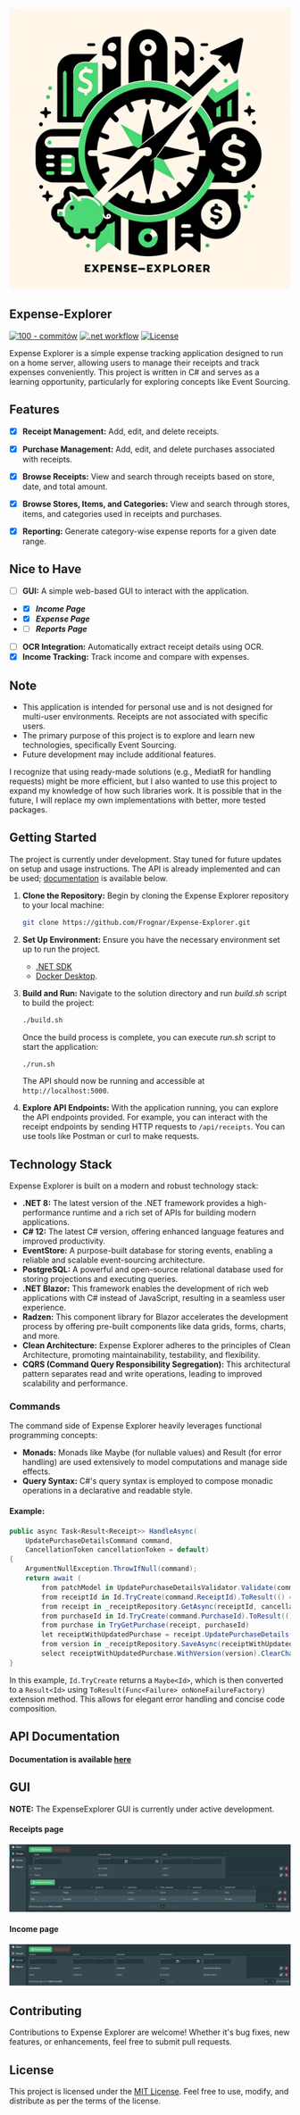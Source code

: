 <p align="center">
    <img alt="Expense-Explorer-Logo" src="res/imgs/Expense-Explorer-Logo-512.png">
</p>

## Expense-Explorer

[![100 - commitów](https://img.shields.io/badge/100-commitów-2ea44f?logo=csharp)](https://100commitow.pl/)
[![.net workflow](https://github.com/Frognar/Expense-Explorer/actions/workflows/dotnet.yml/badge.svg?branch=main)](https://github.com/Frognar/Expense-Explorer/actions/workflows/dotnet.yml)
[![License](https://img.shields.io/badge/license-MIT-blue.svg)](LICENSE)

Expense Explorer is a simple expense tracking application designed to run on a home server, allowing users to manage their receipts and track expenses conveniently. This project is written in C# and serves as a learning opportunity, particularly for exploring concepts like Event Sourcing.

## Features

- [x] **Receipt Management:** Add, edit, and delete receipts.
- [x] **Purchase Management:** Add, edit, and delete purchases associated with receipts.
- [X] **Browse Receipts:** View and search through receipts based on store, date, and total amount.
- [x] **Browse Stores, Items, and Categories:** View and search through stores, items, and categories used in receipts and purchases.
- [x] **Reporting:** Generate category-wise expense reports for a given date range.


## Nice to Have

- [ ] **GUI:** A simple web-based GUI to interact with the application.
- - [x] ***Income Page***
- - [x] ***Expense Page***
- - [ ] ***Reports Page***
- [ ] **OCR Integration:** Automatically extract receipt details using OCR.
- [x] **Income Tracking:** Track income and compare with expenses.

## Note

- This application is intended for personal use and is not designed for multi-user environments. Receipts are not associated with specific users.
- The primary purpose of this project is to explore and learn new technologies, specifically Event Sourcing.
- Future development may include additional features.

I recognize that using ready-made solutions (e.g., MediatR for handling requests) might be more efficient, but I also wanted to use this project to expand my knowledge of how such libraries work. It is possible that in the future, I will replace my own implementations with better, more tested packages.

## Getting Started
The project is currently under development. Stay tuned for future updates on setup and usage instructions.
The API is already implemented and can be used; [documentation](#API) is available below.

1. **Clone the Repository:** Begin by cloning the Expense Explorer repository to your local machine:
    ```bash
    git clone https://github.com/Frognar/Expense-Explorer.git
    ```
2. **Set Up Environment:** Ensure you have the necessary environment set up to run the project.
    - [.NET SDK ](https://dotnet.microsoft.com/download)
    - [Docker Desktop](https://www.docker.com/products/docker-desktop/).

3. **Build and Run:** Navigate to the solution directory and run *build.sh* script to build the project:
    ```bash
    ./build.sh
    ```

   Once the build process is complete, you can execute *run.sh* script to start the application:
    ```bash
    ./run.sh
    ```

   The API should now be running and accessible at `http://localhost:5000`.
4. **Explore API Endpoints:** With the application running, you can explore the API endpoints provided. For example, you
   can interact with the receipt endpoints by sending HTTP requests to `/api/receipts`. You can use tools like Postman
   or curl to make requests.

## Technology Stack

Expense Explorer is built on a modern and robust technology stack:

- **.NET 8:** The latest version of the .NET framework provides a high-performance runtime and a rich set of APIs for building modern applications.
- **C# 12:** The latest C# version, offering enhanced language features and improved productivity.
- **EventStore:** A purpose-built database for storing events, enabling a reliable and scalable event-sourcing architecture.
- **PostgreSQL:** A powerful and open-source relational database used for storing projections and executing queries.
- **.NET Blazor:** This framework enables the development of rich web applications with C# instead of JavaScript, resulting in a seamless user experience.
- **Radzen:** This component library for Blazor accelerates the development process by offering pre-built components like data grids, forms, charts, and more.
- **Clean Architecture:** Expense Explorer adheres to the principles of Clean Architecture, promoting maintainability, testability, and flexibility.
- **CQRS (Command Query Responsibility Segregation):** This architectural pattern separates read and write operations, leading to improved scalability and performance.


### Commands
The command side of Expense Explorer heavily leverages functional programming concepts:

- **Monads:** Monads like Maybe (for nullable values) and Result (for error handling) are used extensively to model computations and manage side effects.
- **Query Syntax:** C#'s query syntax is employed to compose monadic operations in a declarative and readable style.


#### Example:

```csharp
public async Task<Result<Receipt>> HandleAsync(
    UpdatePurchaseDetailsCommand command,
    CancellationToken cancellationToken = default)
{
    ArgumentNullException.ThrowIfNull(command);
    return await (
        from patchModel in UpdatePurchaseDetailsValidator.Validate(command)
        from receiptId in Id.TryCreate(command.ReceiptId).ToResult(() => CommonFailures.InvalidReceiptId)
        from receipt in _receiptRepository.GetAsync(receiptId, cancellationToken)
        from purchaseId in Id.TryCreate(command.PurchaseId).ToResult(() => CommonFailures.InvalidPurchaseId)
        from purchase in TryGetPurchase(receipt, purchaseId)
        let receiptWithUpdatedPurchase = receipt.UpdatePurchaseDetails(Update(purchase, patchModel))
        from version in _receiptRepository.SaveAsync(receiptWithUpdatedPurchase, cancellationToken)
        select receiptWithUpdatedPurchase.WithVersion(version).ClearChanges());
}
```
In this example, ```Id.TryCreate``` returns a ```Maybe<Id>```, which is then converted to a ```Result<Id>``` using ```ToResult(Func<Failure> onNoneFailureFactory)``` extension method. This allows for elegant error handling and concise code composition.

## API Documentation
#### Documentation is available [here](API.md)

## GUI
<b>NOTE:</b> The ExpenseExplorer GUI is currently under active development.

#### Receipts page
![receipts page](res/imgs/receipts-page.png)
#### Income page
![income page](res/imgs/income-page.png)

## Contributing

Contributions to Expense Explorer are welcome! Whether it's bug fixes, new features, or enhancements, feel free to submit pull requests.

## License

This project is licensed under the [MIT License](LICENSE). Feel free to use, modify, and distribute as per the terms of the license.
